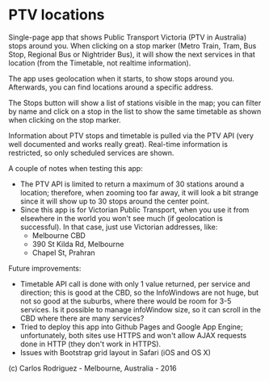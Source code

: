 PTV locations
=============

Single-page app that shows Public Transport Victoria (PTV in Australia) stops around you. When clicking on a stop marker (Metro Train, Tram, Bus Stop, Regional Bus or Nightrider Bus), it will show the next services in that location (from the Timetable, not realtime information).

The app uses geolocation when it starts, to show stops around you. Afterwards, you can find locations around a specific address.

The Stops button will show a list of stations visible in the map; you can filter by name and click on a stop in the list to show the same timetable as shown when clicking on the stop marker.

Information about PTV stops and timetable is pulled via the PTV API (very well documented and works really great). Real-time information is restricted, so only scheduled services are shown.

A couple of notes when testing this app:
  - The PTV API is limited to return a maximum of 30 stations around a location;
  therefore, when zooming too far away, it will look a bit strange since it will show up to 30 stops around the center point.
  - Since this app is for Victorian Public Transport, when you use it from elsewhere in the world you won't see much (if geolocation is successful). In that case, just use Victorian addresses, like:
    * Melbourne CBD
    * 390 St Kilda Rd, Melbourne
    * Chapel St, Prahran

Future improvements:
  - Timetable API call is done with only 1 value returned, per service and direction; this is good at the CBD, so the InfoWindows are not huge, but not so good at the suburbs, where there would be room for 3-5 services. Is it possible to manage infoWindow size, so it can scroll in the CBD where there are many services?
  - Tried to deploy this app into Github Pages and Google App Engine; unfortunately, both sites use HTTPS and won't allow AJAX requests done in HTTP (they don't work in HTTPS).
  - Issues with Bootstrap grid layout in Safari (iOS and OS X)

(c) Carlos Rodriguez - Melbourne, Australia - 2016
